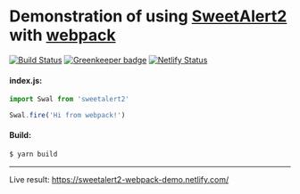 # Demonstration of using [SweetAlert2](https://github.com/sweetalert2/sweetalert2) with [webpack](https://webpack.github.io/)

[![Build Status](https://github.com/sweetalert2/sweetalert2-webpack-demo/workflows/build/badge.svg)](https://github.com/sweetalert2/sweetalert2-webpack-demo/actions)
[![Greenkeeper badge](https://badges.greenkeeper.io/sweetalert2/sweetalert2-webpack-demo.svg)](https://greenkeeper.io/)
[![Netlify Status](https://api.netlify.com/api/v1/badges/06263161-e22d-48b0-a5b8-a90981cea80d/deploy-status)](https://app.netlify.com/sites/sweetalert2-webpack-demo/deploys)

#### index.js:
```js
import Swal from 'sweetalert2'

Swal.fire('Hi from webpack!')
```

#### Build:
```sh
$ yarn build
```

---

Live result: https://sweetalert2-webpack-demo.netlify.com/
